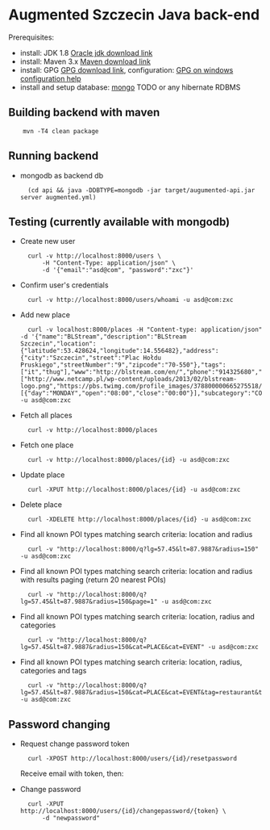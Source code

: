 # Augmented Szczecin Java back-end

Prerequisites:
- install: JDK 1.8 [Oracle jdk download link]
- install: Maven 3.x [Maven download link]
- install: GPG [GPG download link], configuration: [GPG on windows configuration help]
- install and setup database: [mongo] TODO or any hibernate RDBMS

## Building backend with maven

        mvn -T4 clean package

## Running backend

* mongodb as backend db

		(cd api && java -DDBTYPE=mongodb -jar target/augumented-api.jar server augmented.yml)

## Testing (currently available with mongodb)

* Create new user

		curl -v http://localhost:8000/users \
			-H "Content-Type: application/json" \
			-d '{"email":"asd@com", "password":"zxc"}'

* Confirm user's credentials

        curl -v http://localhost:8000/users/whoami -u asd@com:zxc

* Add new place

		curl -v localhost:8000/places -H "Content-type: application/json" -d '{"name":"BLStream","description":"BLStream Szczecin","location":{"latitude":53.428624,"longitude":14.556482},"address":{"city":"Szczecin","street":"Plac Hołdu Pruskiego","streetNumber":"9","zipcode":"70-550"},"tags":["it","thug"],"www":"http://blstream.com/en/","phone":"914325680","fanpage":"https://www.facebook.com/blstream","media":["http://www.netcamp.pl/wp-content/uploads/2013/02/blstream-logo.png","https://pbs.twimg.com/profile_images/378800000665275518/550d61b582adb462f664c8f33d9cde82_400x400.png"],"opening":[{"day":"MONDAY","open":"08:00","close":"00:00"}],"subcategory":"COMMERCIAL"}' -u asd@com:zxc

* Fetch all places 

		curl -v http://localhost:8000/places

* Fetch one place 	

		curl -v http://localhost:8000/places/{id} -u asd@com:zxc

* Update place

		curl -XPUT http://localhost:8000/places/{id} -u asd@com:zxc

* Delete place

		curl -XDELETE http://localhost:8000/places/{id} -u asd@com:zxc

* Find all known POI types matching search criteria: location and radius

		curl -v "http://localhost:8000/q?lg=57.45&lt=87.9887&radius=150" -u asd@com:zxc
		
* Find all known POI types matching search criteria: location and radius with results paging (return 20 nearest POIs)

		curl -v "http://localhost:8000/q?lg=57.45&lt=87.9887&radius=150&page=1" -u asd@com:zxc

* Find all known POI types matching search criteria: location, radius and categories
		
		curl -v "http://localhost:8000/q?lg=57.45&lt=87.9887&radius=150&cat=PLACE&cat=EVENT" -u asd@com:zxc
		
* Find all known POI types matching search criteria: location, radius, categories and tags

		curl -v "http://localhost:8000/q?lg=57.45&lt=87.9887&radius=150&cat=PLACE&cat=EVENT&tag=restaurant&tag=stadium" -u asd@com:zxc
		
## Password changing
* Request change password token

		curl -XPOST http://localhost:8000/users/{id}/resetpassword
	Receive email with token, then:

* Change password

		curl -XPUT http://localhost:8000/users/{id}/changepassword/{token} \
			-d "newpassword"

[Oracle jdk download link]:http://www.oracle.com/technetwork/java/javase/downloads/index.html
[Maven download link]: http://maven.apache.org/download.cgi?Preferred=ftp://mirror.reverse.net/pub/apache
[GPG download link]: https://www.gnupg.org/download/
[GPG on windows configuration help]: https://virgo47.wordpress.com/2014/08/09/releasing-to-maven-central-with-git-on-windows/
[mongo]: http://docs.mongodb.org/manual/installation/
